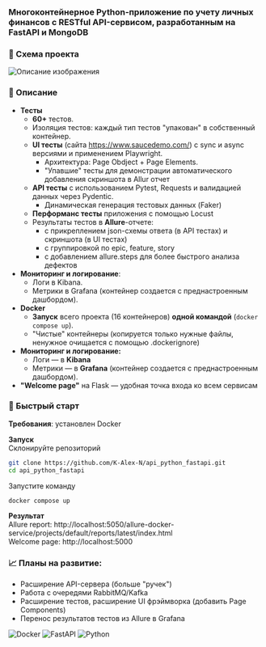 ### Многоконтейнерное Python-приложение по учету личных финансов с RESTful API-сервисом, разработанным на FastAPI и MongoDB

### 🧩 Схема проекта

![Описание изображения](https://raw.githubusercontent.com/K-Alex-N/assets/main/docker/main.png)

### 📄 Описание 
* **Тесты**
  * **60+** тестов.
  * Изоляция тестов: каждый тип тестов "упакован" в собственный контейнер. 
  * **UI тесты** (сайта https://www.saucedemo.com/) с sync и async версиями и применением Playwright.
     * Архитектура: Page Obdject + Page Elements.
     * "Упавшие" тесты для демонстрации автоматического добавления скриншота в Allur отчет
  * **API тесты** с использованием Pytest, Requests и валидацией данных через Pydentic.
    * Динамическая генерация тестовых данных (Faker)
  * **Перформанс тесты** приложения с помощью Locust
  * Результаты тестов в **Allure**-отчете:
    * c прикреплением json-схемы ответа (в API тестах) и скриншота (в UI тестах) 
    * c группировкой по epic, feature, story
    * c добавлением allure.steps для более быстрого анализа дефектов
* **Мониторинг и логирование**:
  * Логи в Kibana. 
  * Метрики в Grafana (контейнер создается с преднастроенным дашбордом). 
* **Docker**
  * **Запуск** всего проекта (16 контейнеров) **одной командой** (`docker compose up`). 
  * "Чистые" контейнеры (копируется только нужные файлы, ненужное очищается с помощью .dockerignore)
* **Мониторинг и логирование:**
  * Логи — в **Kibana**
  * Метрики — в **Grafana** (контейнер создается с преднастроенным дашбордом). 
* **"Welcome page"** на Flask — удобная точка входа ко всем сервисам



### 🚀 Быстрый старт

**Требования**: установлен Docker

**Запуск**  
Склонируйте репозиторий
```bash
git clone https://github.com/K-Alex-N/api_python_fastapi.git
cd api_python_fastapi
```
Запустите команду
```bash
docker compose up
```
**Результат**  
Allure report: http://localhost:5050/allure-docker-service/projects/default/reports/latest/index.html  
Welcome page: http://localhost:5000


### 📈 Планы на развитие:
- Расширение API-сервера (больше "ручек")
- Работа с очередями RabbitMQ/Kafka
- Расширение тестов, расширение UI фрэймворка (добавить Page Components) 
- Перенос результатов тестов из Allure в Grafana
  
  
![Docker](https://img.shields.io/badge/Docker-ready-blue)
![FastAPI](https://img.shields.io/badge/FastAPI-v0.100+-green)
![Python](https://img.shields.io/badge/Python-3.11+-blue)

